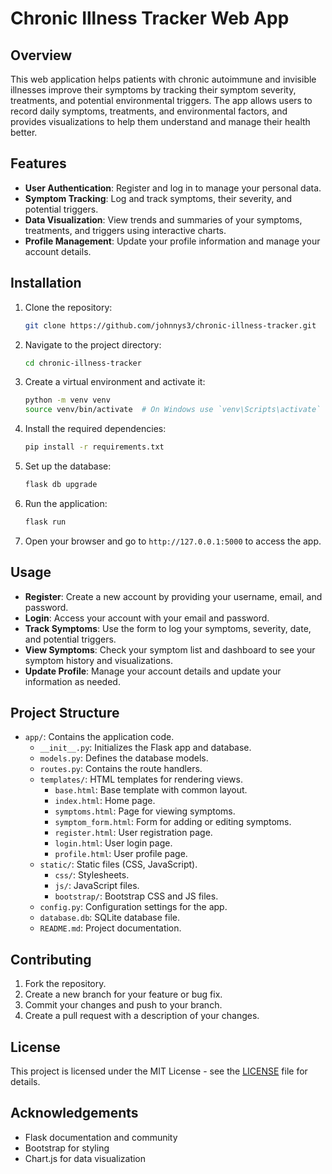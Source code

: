 # Chronic Illness Tracker Web App

## Overview

This web application helps patients with chronic autoimmune and invisible illnesses improve their symptoms by tracking their symptom severity, treatments, and potential environmental triggers. The app allows users to record daily symptoms, treatments, and environmental factors, and provides visualizations to help them understand and manage their health better.

## Features

- **User Authentication**: Register and log in to manage your personal data.
- **Symptom Tracking**: Log and track symptoms, their severity, and potential triggers.
- **Data Visualization**: View trends and summaries of your symptoms, treatments, and triggers using interactive charts.
- **Profile Management**: Update your profile information and manage your account details.

## Installation

1. Clone the repository:

    ```sh
    git clone https://github.com/johnnys3/chronic-illness-tracker.git
    ```

2. Navigate to the project directory:

    ```sh
    cd chronic-illness-tracker
    ```

3. Create a virtual environment and activate it:

    ```sh
    python -m venv venv
    source venv/bin/activate  # On Windows use `venv\Scripts\activate`
    ```

4. Install the required dependencies:

    ```sh
    pip install -r requirements.txt
    ```

5. Set up the database:

    ```sh
    flask db upgrade
    ```

6. Run the application:

    ```sh
    flask run
    ```

7. Open your browser and go to `http://127.0.0.1:5000` to access the app.

## Usage

- **Register**: Create a new account by providing your username, email, and password.
- **Login**: Access your account with your email and password.
- **Track Symptoms**: Use the form to log your symptoms, severity, date, and potential triggers.
- **View Symptoms**: Check your symptom list and dashboard to see your symptom history and visualizations.
- **Update Profile**: Manage your account details and update your information as needed.

## Project Structure

- `app/`: Contains the application code.
  - `__init__.py`: Initializes the Flask app and database.
  - `models.py`: Defines the database models.
  - `routes.py`: Contains the route handlers.
  - `templates/`: HTML templates for rendering views.
    - `base.html`: Base template with common layout.
    - `index.html`: Home page.
    - `symptoms.html`: Page for viewing symptoms.
    - `symptom_form.html`: Form for adding or editing symptoms.
    - `register.html`: User registration page.
    - `login.html`: User login page.
    - `profile.html`: User profile page.
  - `static/`: Static files (CSS, JavaScript).
    - `css/`: Stylesheets.
    - `js/`: JavaScript files.
    - `bootstrap/`: Bootstrap CSS and JS files.
  - `config.py`: Configuration settings for the app.
  - `database.db`: SQLite database file.
  - `README.md`: Project documentation.

## Contributing

1. Fork the repository.
2. Create a new branch for your feature or bug fix.
3. Commit your changes and push to your branch.
4. Create a pull request with a description of your changes.

## License

This project is licensed under the MIT License - see the [LICENSE](LICENSE) file for details.

## Acknowledgements

- Flask documentation and community
- Bootstrap for styling
- Chart.js for data visualization

